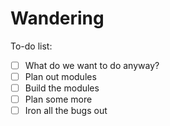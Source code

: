 # Wandering

To-do list:
- [ ] What do we want to do anyway?
- [ ] Plan out modules
- [ ] Build the modules
- [ ] Plan some more
- [ ] Iron all the bugs out